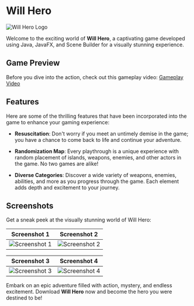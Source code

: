 # Will Hero

![Will Hero Logo](https://user-images.githubusercontent.com/88682260/174832718-e8ceba56-1068-4f4e-9585-6714232c7a73.png)

Welcome to the exciting world of **Will Hero**, a captivating game developed using Java, JavaFX, and Scene Builder for a visually stunning experience.

## Game Preview

Before you dive into the action, check out this gameplay video: [Gameplay Video](https://drive.google.com/file/d/1VokU04n9SS2CwnJ-h-feo_B0jfor5Kbf/view?usp=sharing)

## Features

Here are some of the thrilling features that have been incorporated into the game to enhance your gaming experience:

- **Resuscitation**: Don't worry if you meet an untimely demise in the game; you have a chance to come back to life and continue your adventure.

- **Randomization Map**: Every playthrough is a unique experience with random placement of islands, weapons, enemies, and other actors in the game. No two games are alike!

- **Diverse Categories**: Discover a wide variety of weapons, enemies, abilities, and more as you progress through the game. Each element adds depth and excitement to your journey.

## Screenshots

Get a sneak peek at the visually stunning world of Will Hero:

| Screenshot 1 | Screenshot 2 |
| --- | --- |
| ![Screenshot 1](https://user-images.githubusercontent.com/88682260/174832773-2cadadc3-e010-4d82-86ba-744e0ad99cd5.png) | ![Screenshot 2](https://user-images.githubusercontent.com/88682260/174832781-ea023b64-2329-4bff-9b2b-3109dc6a2953.png) |

| Screenshot 3 | Screenshot 4 |
| --- | --- |
| ![Screenshot 3](https://user-images.githubusercontent.com/88682260/174832786-dc5530d6-9c15-4cf2-bc22-2e04e44101b2.png) | ![Screenshot 4](https://user-images.githubusercontent.com/88682260/174832792-2849a259-daa1-4c5c-ab3e-c90789f90fc1.png) |

Embark on an epic adventure filled with action, mystery, and endless excitement. Download **Will Hero** now and become the hero you were destined to be!
